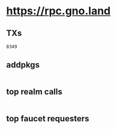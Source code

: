 # https://rpc.gno.land

## TXs
```
8349
```

## addpkgs
```
```

## top realm calls
```
```

## top faucet requesters
```
```

